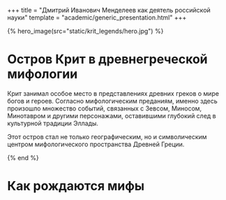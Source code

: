 +++
title = "Дмитрий Иванович Менделеев как деятель российской науки"
template = "academic/generic_presentation.html"
+++

{% hero_image(src="static/krit_legends/hero.jpg") %}

# Остров Крит в древнегреческой мифологии

Крит занимал особое место в представлениях древних греков о мире богов и героев.
Согласно мифологическим преданиям, именно здесь произошло множество событий, связанных с Зевсом, Миносом, Минотавром и другими персонажами, оставившими глубокий след в культурной традиции Эллады.

Этот остров стал не только географическим, но и символическим центром мифологического пространства Древней Греции.

{% end %}

# Как рождаются мифы

